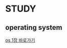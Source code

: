 # STUDY

## operating system 

[os 1장 바로가기](https://github.com/LeeYuchan75/study/blob/main/operating%20system/os%201%EC%9E%A5.md)


